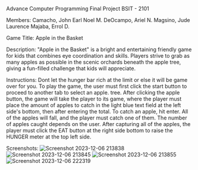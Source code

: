 Advance Computer Programming Final Project
BSIT - 2101

Members:
Camacho, John Earl Noel M.
DeOcampo, Ariel N.
Magsino, Jude Laurence
Majaba, Errol D.


Game Title: Apple in the Basket

Description:
"Apple in the Basket" is a bright and entertaining friendly game for kids that combines eye coordination and skills. Players strive to grab as many apples as possible in the scenic orchards beneath the apple tree, giving a fun-filled challenge that kids will appreciate.


Instructions:
Dont let the hunger bar rich at the limit or else it will be game over for you. To play the game, the user must first click the start button to proceed to another tab to select an apple.  tree. After clicking the apple button, the game will take the player to its game, where the player must place the amount of apples to catch in the light blue text field at the left side's bottom, then after entering the total. To catch an apple, hit enter. All of the apples will fall, and the player must catch one of them. The number of apples caught depends on the user. After capturing all of the apples, the player must click the EAT button at the right side bottom to raise the HUNGER meter at the top left side.


Screenshots:
![Screenshot 2023-12-06 213838](https://github.com/Errol26/Project/assets/153089453/b8f7f0db-57f2-40da-9192-ad6132045de1)
![Screenshot 2023-12-06 213845](https://github.com/Errol26/Project/assets/153089453/e2567ca0-8697-4ec4-b349-93564cade0cc)
![Screenshot 2023-12-06 213855](https://github.com/Errol26/Project/assets/153089453/b7cdf98f-bd0a-48d2-960c-d95b4a3f4640)
![Screenshot 2023-12-06 222319](https://github.com/Errol26/Project/assets/153089453/6ade4807-bf20-469a-9158-e4c402b24f93)
